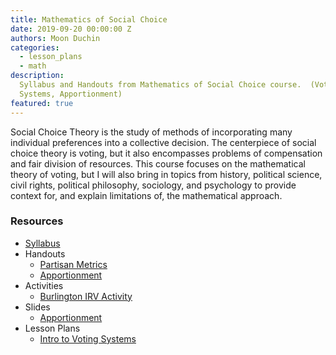 ```yaml
---
title: Mathematics of Social Choice
date: 2019-09-20 00:00:00 Z
authors: Moon Duchin
categories:
  - lesson_plans
  - math
description:
  Syllabus and Handouts from Mathematics of Social Choice course.  (Voting
  Systems, Apportionment)
featured: true
---
```



Social Choice Theory is the study of methods of incorporating many individual preferences into a collective decision. The centerpiece of social choice theory is voting, but it also encompasses problems of compensation and fair division of resources. This course focuses on the mathematical theory of voting, but I will also bring in topics from history, political science, civil rights, political philosophy, sociology, and psychology to provide context for, and explain limitations of, the mathematical approach.

### Resources

* [Syllabus](/uploads/social_choice/syllabus.pdf)
* Handouts
    * [Partisan Metrics](/uploads/social_choice/handout-sample.pdf)
    * [Apportionment](https://drive.google.com/drive/folders/0B5zH9LR2ugmGeDVKT3ZtRHFrX1U)
* Activities
    * [Burlington IRV Activity](https://drive.google.com/drive/folders/0B5zH9LR2ugmGTllwOVQ5RF85dFk)
* Slides
    * [Apportionment](https://drive.google.com/drive/folders/0B5zH9LR2ugmGeDVKT3ZtRHFrX1U)
* Lesson Plans
    * [Intro to Voting Systems](https://drive.google.com/drive/folders/0B5zH9LR2ugmGTllwOVQ5RF85dFk)